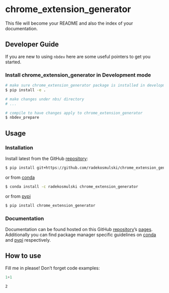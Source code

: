 # chrome_extension_generator


<!-- WARNING: THIS FILE WAS AUTOGENERATED! DO NOT EDIT! -->

This file will become your README and also the index of your
documentation.

## Developer Guide

If you are new to using `nbdev` here are some useful pointers to get you
started.

### Install chrome_extension_generator in Development mode

``` sh
# make sure chrome_extension_generator package is installed in development mode
$ pip install -e .

# make changes under nbs/ directory
# ...

# compile to have changes apply to chrome_extension_generator
$ nbdev_prepare
```

## Usage

### Installation

Install latest from the GitHub
[repository](https://github.com/radekosmulski/chrome_extension_generator):

``` sh
$ pip install git+https://github.com/radekosmulski/chrome_extension_generator.git
```

or from
[conda](https://anaconda.org/radekosmulski/chrome_extension_generator)

``` sh
$ conda install -c radekosmulski chrome_extension_generator
```

or from [pypi](https://pypi.org/project/chrome_extension_generator/)

``` sh
$ pip install chrome_extension_generator
```

### Documentation

Documentation can be found hosted on this GitHub
[repository](https://github.com/radekosmulski/chrome_extension_generator)’s
[pages](https://radekosmulski.github.io/chrome_extension_generator/).
Additionally you can find package manager specific guidelines on
[conda](https://anaconda.org/radekosmulski/chrome_extension_generator)
and [pypi](https://pypi.org/project/chrome_extension_generator/)
respectively.

## How to use

Fill me in please! Don’t forget code examples:

``` python
1+1
```

    2

